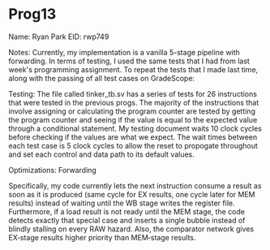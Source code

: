 # Prog13

Name: Ryan Park
EID: rwp749

Notes: 
Currently, my implementation is a vanilla 5-stage pipeline with forwarding. In terms of testing, I used the same tests that I had from last week's programming assignment. To repeat the tests that I made last time, along with the passing of all test cases on GradeScope: 

Testing: 
The file called tinker_tb.sv has a series of tests for 26 instructions that were tested in the previous progs. The majority of the instructions that 
involve assigning or calculating the program counter are tested by getting the program counter and seeing if the value is equal to the expected value 
through a conditional statement. My testing document waits 10 clock cycles before checking if the values are what we expect. The wait times 
between each test case is 5 clock cycles to allow the reset to propogate throughout and set each control and data path to its default values. 

Optimizations: 
Forwarding 

Specifically, my code currently lets the next instruction consume a result as soon as it is produced (same cycle for EX results, one cycle later for MEM results) instead of waiting until the WB stage writes the register file. Furthermore, if a load result is not ready until the MEM stage, the code detects exactly that special case and inserts a single bubble instead of blindly stalling on every RAW hazard. Also, the comparator network gives EX‑stage results higher priority than MEM‑stage results.

